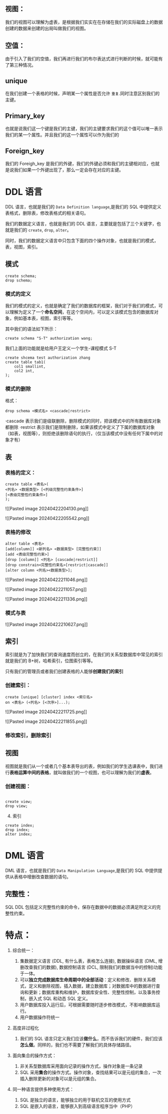 ## 视图：
我们的视图可以理解为虚表，是根据我们实实在在存储在我们的实际磁盘上的数据创建的数据来创建的出局叫做我们的视图。

## 空值：
由于引入了我们的空值，我们再进行我们的布尔表达式进行判断的时候，就可能有了第三种情况。

##  unique
在我们创建一个表格的时候，声明某一个属性是否允许 `重复`.同时注意区别我们的主键。

## Primary_key
也就是说我们这一个键是我们的主键，我们的主键要求我们的这个值可以唯一表示我们的某一个属性。并且我们的这一个属性可以作为我们的

## Foreign_key
我们的 Foreigh_key 是我们的外键，我们的外键必须和我们的主键相对应，也就是说我们如果一个外键出现了，那么一定会存在对应的主键。
# DDL 语言
DDL 语言，也就是我们的 `Data Definition language`,是我们的 SQL 中提供定义表格式，删除表，修改表格式的相关语句。

我们的数据定义语言，也就是我们的 DDL 语言，主要就是包括了三个关键字，也就是我们的 `create`, `drop`, `alter`。

同时，我们的数据定义语言中只包含下面的四个操作对象，也就是我们的模式，表，视图，索引。

## 模式
```
create schema;
drop schema;
```
### 模式的定义
我们的模式的定义，也就是确定了我们的数据库的框架，我们对于我们的模式，可以理解为定义了一个**命名空间**，在这个空间内，可以定义该模式包含的数据库对象，例如基本表，视图，索引等等。

其中我们的语法如下所示：
```
create schema "S-T" authorization wang;
```
我们上面的功能就是给用户王定义一个学生-课程模式 S-T

```
create shcema test authorization zhang
create table tab1(
	col1 smallint,
	col2 int,
);
```

### 模式的删除
格式：
```
drop schema <模式名> <cascade|restrict>
```

·cascade 表示我们是级联删除，删除模式的同时，把该模式中的所有数据库对象都删除
·restrict 表示我们是限制删除，如果该模式中定义了下属的数据库对象（如表，视图等），则拒绝该删除语句的执行，（仅当该模式中没有任何下属中的对象才有）


## 表
### 表格的定义：
```
create table <表名>(
<列名> <数据类型> [<列级完整性约束条件>]
[<表级完整性约束条件>]
);
```

![[Pasted image 20240422204130.png]]

![[Pasted image 20240422205542.png]]
### 表格的修改
```
alter table <表名>
[add[column]] <新列名> <数据类型> [完整性约束]]
[add <表级完整性约束>]
[drop [column]] <列名> [cascade|restrict]]
[drop constrain<完整性约束名>[restrict|cascade]]
[alter column <列名><数据类型>];
```

![[Pasted image 20240422211046.png]]

![[Pasted image 20240422211057.png]]

![[Pasted image 20240422211336.png]]


### 模式与表
![[Pasted image 20240422210627.png]]


## 索引
索引就是为了加快我们的查询速度而创立的，在我们的关系型数据库中常见的索引就是我们的 B+树，哈希索引，位图索引等等。

只有我们的管理员或者我们创建表格的人能够**创建我们的索引**

### 创建索引：
```
create [unique] [cluster] index <索引名>
on <表名> (<列名> [<次序>]...);
```
![[Pasted image 20240422211725.png]]

![[Pasted image 20240422211855.png]]

### 修改索引，删除索引
## 视图
视图就是我们从一个或者几个基本表导出的表，例如我们的学生选课表中，我们进行**表格运算中间的表格**，就叫做我们的一个视图，也可以理解为我们的**虚表**。

### 创建视图：
```
```


```
create view;
drop view;
```
4. 索引
```
create index;
drop index;
alter index;
```


# DML 语言
DML 语言，也就是我们的 `Data Manipulation Language`,是我们的 SQL 中提供提供从表格中增删改查数据的语句。

## 完整性：
SQL DDL 包括定义完整性约束的命令，保存在数据中的数据必须满足所定义的完整性约束。


# 特点：

1. 综合统一：
	1. 集数据定义语言 (DDL, 有什么表，表格怎么连接), 数据操纵语言 (DML, 增删改查我们的数据), 数据控制语言 (DCL, 限制我们的数据当中的控制)功能于一体。
	2. 可以**独立完成数据库生命周期中的全部活动**：定义和修改、删除关系模式，定义和删除视图，插入数据，建立数据库；对数据库中的数据进行查询和更新；数据库重构和维护，数据库安全性、完整性控制，以及事务控制，嵌入式 SQL 和动态 SQL 定义。
	3. 用户数据库投入运行后，可根据需要随时逐步修改模式，不影响数据库运行。
	4. 用户数据操作符统一

2. 高度非过程化
	1. 我们的 SQL 语言只定义我们应该**做什么**，而不告诉我们的硬件，我们应该**怎么做**。同样的，我们也不需要了解我们的具体存储路径。

3. 面向集合的操作方式：
	1. 非关系型数据库采用面向记录的操作方式，操作对象是一条记录
	2. SQL 采用**集合**的操作方式。操作对象，查找结果可以是元组的集合，一次插入删除更新的对象可以是元组的集合。
4. 同一种语言提供多种使用方式：
	1. SQL 是独立的语言，能够独立的用于联机交互的使用方式
	2. SQL 是嵌入的语言，能够嵌入到高级语言程序当中（PHP）